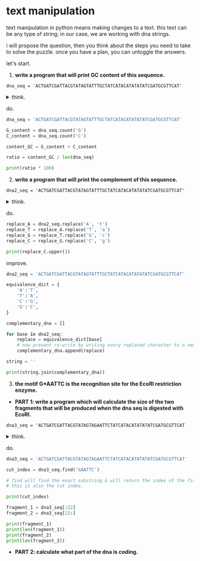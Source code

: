 # text manipulation

text manipulation in python means making changes to a text. this text can be any type of string; in our case, we are working with dna strings.

i will propose the question, then you think about the steps you need to take to solve the puzzle. once you have a plan, you can untoggle the answers.

let's start.

1.  **write a program that will print GC content of this sequence.**

`dna_seq = 'ACTGATCGATTACGTATAGTATTTGCTATCATACATATATATCGATGCGTTCAT'`

<details>
  <summary>think.</summary>
  <ul>
    <li>count how many times G appears.</li>
    <li>count how many times C appears.</li>
    <li>sum them up.</li>
    <li>divide to the whole length.</li>
  </ul>
</details>  

  do.

  ```python
  dna_seq = 'ACTGATCGATTACGTATAGTATTTGCTATCATACATATATATCGATGCGTTCAT'

  G_content = dna_seq.count('G')
  C_content = dna_seq.count('C')

  content_GC = G_content + C_content

  ratio = content_GC / len(dna_seq)

  print(ratio * 100)
```

2. **write a program that will print the complement of this sequence.**

`dna2_seq = 'ACTGATCGATTACGTATAGTATTTGCTATCATACATATATATCGATGCGTTCAT'`

<details>
  <summary>think.</summary>
  <ul>
    <li>go through the string and change a to t and save the new string in a variabe. > this won't work becasue will be rewritten every time.</li>
    <li>it should do it in one go. start from the beginning, change a to t and t to a, g to c and c to g.</li>
    <li>or you can avoid re-write by storing altered character in a new string and adding up to it.</li>
  </ul>
</details> 

do.

```python
replace_A = dna2_seq.replace('A', 't')
replace_T = replace_A.replace('T', 'a')
replace_G = replace_T.replace('G', 'c')
replace_C = replace_G.replace('C', 'g')

print(replace_C.upper())
```

improve.

```python
dna2_seq = 'ACTGATCGATTACGTATAGTATTTGCTATCATACATATATATCGATGCGTTCAT'

equivalence_dict = {
    'A':'T',
    'T':'A',
    'C':'G',
    'G':'C',
}

complementary_dna = []

for base in dna2_seq:
    replace = equivalence_dict[base]
    # now prevent re-write by writing every replaced character to a new string.
    complementary_dna.append(replace)

string = ''

print(string.join(complementary_dna))
```

3. **the motif G*AATTC is the recognition site for the EcoRI restriction enzyme.**

- **PART 1: write a program which will calculate the size of the two fragments that will be produced when the dna seq is digested with EcoRI.**
  
`dna3_seq = 'ACTGATCGATTACGTATAGTAGAATTCTATCATACATATATATCGATGCGTTCAT`

<details>
  <summary>think.</summary>
  <ul>
    <li>go through the string and change a to t and save the new string in a variabe. > this won't work becasue will be rewritten every time.</li>
    <li>it should do it in one go. start from the beginning, change a to t and t to a, g to c and c to g.</li>
    <li>or you can avoid re-write by storing altered character in a new string and adding up to it.</li>
  </ul>
</details>

do.

```python
dna3_seq = 'ACTGATCGATTACGTATAGTAGAATTCTATCATACATATATATCGATGCGTTCAT'

cut_index = dna3_seq.find('GAATTC')

# find will find the exact substring & will return the index of the first occurance.
# this is also the cut index.

print(cut_index)

fragment_1 = dna3_seq[:22]
fragment_2 = dna3_seq[22:]

print(fragment_1)
print(len(fragment_1))
print(fragment_2)
print(len(fragment_2))
```

- **PART 2: calculate what part of the dna is coding.**

```python

```




































